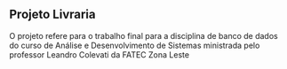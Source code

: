 ## Projeto Livraria

O projeto refere para o trabalho final para a disciplina de banco de dados do curso de Análise e Desenvolvimento de Sistemas ministrada pelo professor Leandro Colevati da FATEC Zona Leste